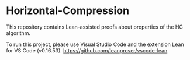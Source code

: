 # Horizontal-Compression
This repository contains Lean-assisted proofs about properties of the HC algorithm.

To run this project, please use Visual Studio Code and the extension Lean for VS Code (v0.16.53).
https://github.com/leanprover/vscode-lean

